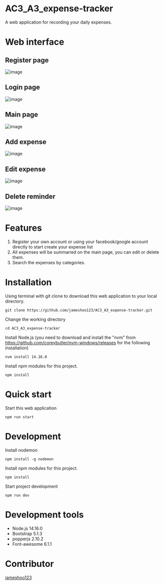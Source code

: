 # AC3_A3_expense-tracker
A web application for recording your daily expenses.

# Web interface
## Register page
![image](https://user-images.githubusercontent.com/87403901/161212313-6b1a8242-3d6e-4e18-a570-5666d239817b.png)

## Login page
![image](https://user-images.githubusercontent.com/87403901/161212385-c130a307-d056-4a83-9fa8-1adabdddc229.png)

## Main page
![image](https://user-images.githubusercontent.com/87403901/161212475-fe510cf2-ccb6-4bcf-9e85-2af932e64c19.png)

## Add expense
![image](https://user-images.githubusercontent.com/87403901/161212611-77f45422-8f0e-45a6-962a-58f5d4b00259.png)

## Edit expense
![image](https://user-images.githubusercontent.com/87403901/161212685-3f7329c0-ab66-40c7-9c09-be3b8eeff9e0.png)

## Delete reminder
![image](https://user-images.githubusercontent.com/87403901/161612654-07fc1a26-987d-49d4-a61f-c2802ce71dbb.png)

# Features
1. Register your own account or using your facebook/google account directly to start create your expense list
2. All expenses will be summaried on the main page, you can edit or delete them.
3. Search the expenses by categories.

# Installation
Using terminal with git clone to download this web application to your local directory.

    git clone https://github.com/jameshoo123/AC3_A3_expense-tracker.git

Change the working directory 

    cd AC3_A3_expense-tracker

Install Node.js (you need to download and install the "nvm" from https://github.com/coreybutler/nvm-windows/releases for the following installation)

    nvm install 14.16.0

Install npm modules for this project.

    npm install

# Quick start
Start this web application

    npm run start

# Development
Install nodemon

    npm install -g nodemon
    
Install npm modules for this project.

    npm install

Start project development

    npm run dev
    
# Development tools
* Node.js 14.16.0
* Bootstrap 5.1.3
* popperjs 2.10.2
* Font-awesome 6.1.1

# Contributor
[jameshoo123](https://github.com/Azure/azure-content/blob/master/contributor-guide/contributor-guide-index.md)
